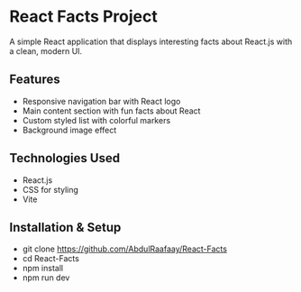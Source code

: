 # React Facts Project

A simple React application that displays interesting facts about React.js with a clean, modern UI.

## Features

- Responsive navigation bar with React logo  
- Main content section with fun facts about React  
- Custom styled list with colorful markers  
- Background image effect  

## Technologies Used

- React.js  
- CSS for styling  
- Vite  


## Installation & Setup

- git clone https://github.com/AbdulRaafaay/React-Facts
- cd React-Facts
- npm install
- npm run dev




